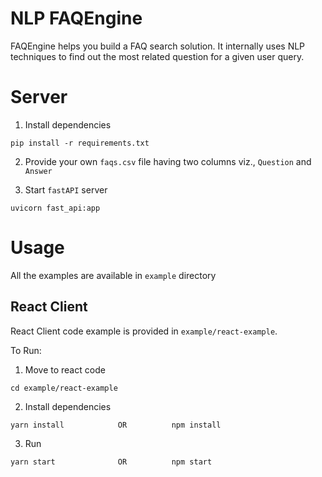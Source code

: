 # NLP FAQEngine

FAQEngine helps you build a FAQ search solution.
It internally uses NLP techniques to find out the most related question for a given user query.

# Server

1. Install dependencies

```
pip install -r requirements.txt
```

2. Provide your own `faqs.csv` file having two columns viz., `Question` and `Answer`

3. Start `fastAPI` server

```
uvicorn fast_api:app
```

# Usage

All the examples are available in `example` directory

## React Client

React Client code example is provided in `example/react-example`.

To Run:

1. Move to react code

```
cd example/react-example
```

2. Install dependencies

```
yarn install            OR          npm install
```

3. Run

```
yarn start              OR          npm start
```
